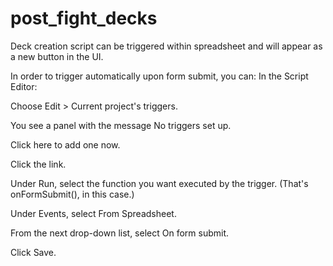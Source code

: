 # post_fight_decks

Deck creation script can be triggered within spreadsheet and will appear as a new button in the UI.

In order to trigger automatically upon form submit, you can:
In the Script Editor:

Choose Edit > Current project's triggers. 

You see a panel with the message No triggers set up. 

Click here to add one now.

Click the link.

Under Run, select the function you want executed by the trigger. (That's onFormSubmit(), in this case.)

Under Events, select From Spreadsheet.

From the next drop-down list, select On form submit.

Click Save.
